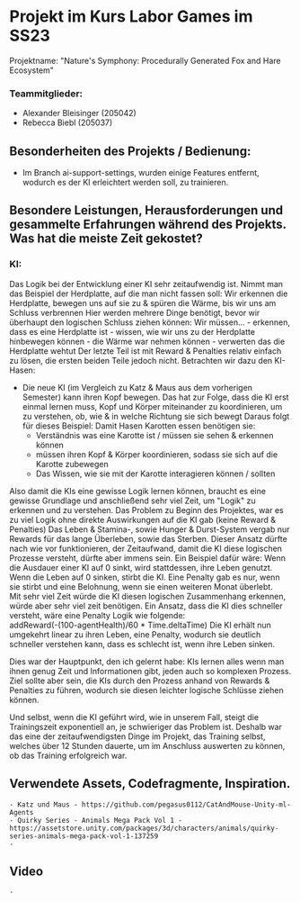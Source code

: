 # Projekt im Kurs Labor Games im SS23

Projektname: "Nature's Symphony: Procedurally Generated Fox and Hare Ecosystem"

### Teammitglieder:	

- Alexander Bleisinger (205042)
- Rebecca Biebl (205037)

## Besonderheiten des Projekts / Bedienung:
- Im Branch ai-support-settings, wurden einige Features entfernt, wodurch es der KI erleichtert werden soll, zu trainieren.

## Besondere Leistungen, Herausforderungen und gesammelte Erfahrungen während des Projekts. Was hat die meiste Zeit gekostet?

### KI:
Das Logik bei der Entwicklung einer KI sehr zeitaufwendig ist. Nimmt man das Beispiel der Herdplatte, auf die man nicht fassen soll:
Wir erkennen die Herdplatte, bewegen uns auf sie zu & spüren die Wärme, bis wir uns am Schluss verbrennen
Hier werden mehrere Dinge benötigt, bevor wir überhaupt den logischen Schluss ziehen können: 
Wir müssen...
	- erkennen, dass es eine Herdplatte ist
	- wissen, wie wir uns zu der Herdplatte hinbewegen können
	- die Wärme war nehmen können
	- verwerten das die Herdplatte wehtut
Der letzte Teil ist mit Reward & Penalties relativ einfach zu lösen, die ersten beiden Teile jedoch nicht. Betrachten wir dazu den KI-Hasen:
- Die neue KI (im Vergleich zu Katz & Maus aus dem vorherigen Semester) kann ihren Kopf bewegen.
  Das hat zur Folge, dass die KI erst einmal lernen muss, Kopf und Körper miteinander zu koordinieren, um zu verstehen, ob, wie & in welche Richtung sie sich bewegt
  Daraus folgt für dieses Beispiel: Damit Hasen Karotten essen benötigen sie:
	- Verständnis was eine Karotte ist / müssen sie sehen & erkennen können
	- müssen ihren Kopf & Körper koordinieren, sodass sie sich auf die Karotte zubewegen
	- Das Wissen, wie sie mit der Karotte interagieren können / sollten

Also damit die KIs eine gewisse Logik lernen können, braucht es eine gewisse Grundlage und anschließend sehr viel Zeit, um "Logik" zu erkennen und zu verstehen.
Das Problem zu Beginn des Projektes, war es zu viel Logik ohne direkte Auswirkungen auf die KI gab (keine Reward & Penalties)
Das Leben & Stamina-, sowie Hunger & Durst-System vergab nur Rewards für das lange Überleben, sowie das Sterben.
Dieser Ansatz dürfte nach wie vor funktionieren, der Zeitaufwand, damit die KI diese logischen Prozesse versteht, dürfte aber immens sein.
Ein Beispiel dafür wäre: 
Wenn die Ausdauer einer KI auf 0 sinkt, wird stattdessen, ihre Leben genutzt. 
Wenn die Leben auf 0 sinken, stirbt die KI.
Eine Penalty gab es nur, wenn sie stirbt und eine Belohnung, wenn sie einen weiteren Monat überlebt.	
Mit sehr viel Zeit würde die KI diesen logischen Zusammenhang erkennen, würde aber sehr viel zeit benötigen.
Ein Ansatz, dass die KI dies schneller versteht, wäre eine Penalty Logik wie folgende:	
addReward(-(100-agentHealth)/60 * Time.deltaTime)
Die KI erhält nun umgekehrt linear zu ihren Leben, eine Penalty, wodurch sie deutlich schneller verstehen kann, dass es schlecht ist, wenn ihre Leben sinken.

Dies war der Hauptpunkt, den ich gelernt habe: KIs lernen alles wenn man ihnen genug Zeit und Informationen gibt, jeden auch so komplexen Prozess. 
Ziel sollte aber sein, die KIs durch den Prozess anhand von Rewards & Penalties zu führen, wodurch sie diesen leichter logische Schlüsse ziehen können.

Und selbst, wenn die KI geführt wird, wie in unserem Fall, steigt die Trainingszeit exponentiell an, 
je schwieriger das Problem ist. Deshalb war das eine der zeitaufwendigsten Dinge im Projekt, 
das Training selbst, welches über 12 Stunden dauerte, um im Anschluss auswerten zu können, 
ob das Training erfolgreich war.

## Verwendete Assets, Codefragmente, Inspiration.

	- Katz und Maus - https://github.com/pegasus0112/CatAndMouse-Unity-ml-Agents
	- Quirky Series - Animals Mega Pack Vol 1 - https://assetstore.unity.com/packages/3d/characters/animals/quirky-series-animals-mega-pack-vol-1-137259
	- 

## Video

	- 
